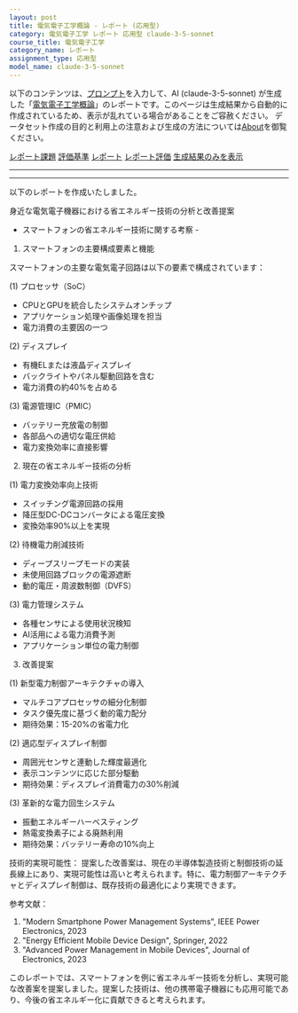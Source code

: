 ```yaml
---
layout: post
title: 電気電子工学概論 - レポート (応用型)
category: 電気電子工学 レポート 応用型 claude-3-5-sonnet
course_title: 電気電子工学
category_name: レポート
assignment_type: 応用型
model_name: claude-3-5-sonnet
---
```


以下のコンテンツは、[プロンプト](https://github.com/takedatoshiyuki/synthetic_assignments/tree/main/generated/電気電子工学/claude-3-5-sonnet/prompt_レポート-応用型.md)を入力して、AI (claude-3-5-sonnet) が生成した「[電気電子工学概論](/contents/電気電子工学/)」のレポートです。このページは生成結果から自動的に作成されているため、表示が乱れている場合があることをご容赦ください。
データセット作成の目的と利用上の注意および生成の方法については[About](/About)を御覧ください。

[レポート課題](../レポート課題-応用型)
[評価基準](../評価基準-応用型)
[レポート](../レポート-応用型)
[レポート評価](../レポート評価-応用型)
[生成結果のみを表示](https://github.com/takedatoshiyuki/synthetic_assignments/tree/main/generated/電気電子工学/claude-3-5-sonnet/レポート-応用型.md)
  

***
***
  
以下のレポートを作成いたしました。

身近な電気電子機器における省エネルギー技術の分析と改善提案
- スマートフォンの省エネルギー技術に関する考察 -

1. スマートフォンの主要構成要素と機能

スマートフォンの主要な電気電子回路は以下の要素で構成されています：

(1) プロセッサ（SoC）
- CPUとGPUを統合したシステムオンチップ
- アプリケーション処理や画像処理を担当
- 電力消費の主要因の一つ

(2) ディスプレイ
- 有機ELまたは液晶ディスプレイ
- バックライトやパネル駆動回路を含む
- 電力消費の約40%を占める

(3) 電源管理IC（PMIC）
- バッテリー充放電の制御
- 各部品への適切な電圧供給
- 電力変換効率に直接影響

2. 現在の省エネルギー技術の分析

(1) 電力変換効率向上技術
- スイッチング電源回路の採用
- 降圧型DC-DCコンバータによる電圧変換
- 変換効率90%以上を実現

(2) 待機電力削減技術
- ディープスリープモードの実装
- 未使用回路ブロックの電源遮断
- 動的電圧・周波数制御（DVFS）

(3) 電力管理システム
- 各種センサによる使用状況検知
- AI活用による電力消費予測
- アプリケーション単位の電力制御

3. 改善提案

(1) 新型電力制御アーキテクチャの導入
- マルチコアプロセッサの細分化制御
- タスク優先度に基づく動的電力配分
- 期待効果：15-20%の省電力化

(2) 適応型ディスプレイ制御
- 周囲光センサと連動した輝度最適化
- 表示コンテンツに応じた部分駆動
- 期待効果：ディスプレイ消費電力の30%削減

(3) 革新的な電力回生システム
- 振動エネルギーハーベスティング
- 熱電変換素子による廃熱利用
- 期待効果：バッテリー寿命の10%向上

技術的実現可能性：
提案した改善案は、現在の半導体製造技術と制御技術の延長線上にあり、実現可能性は高いと考えられます。特に、電力制御アーキテクチャとディスプレイ制御は、既存技術の最適化により実現できます。

参考文献：
1. "Modern Smartphone Power Management Systems", IEEE Power Electronics, 2023
2. "Energy Efficient Mobile Device Design", Springer, 2022
3. "Advanced Power Management in Mobile Devices", Journal of Electronics, 2023

このレポートでは、スマートフォンを例に省エネルギー技術を分析し、実現可能な改善案を提案しました。提案した技術は、他の携帯電子機器にも応用可能であり、今後の省エネルギー化に貢献できると考えられます。
